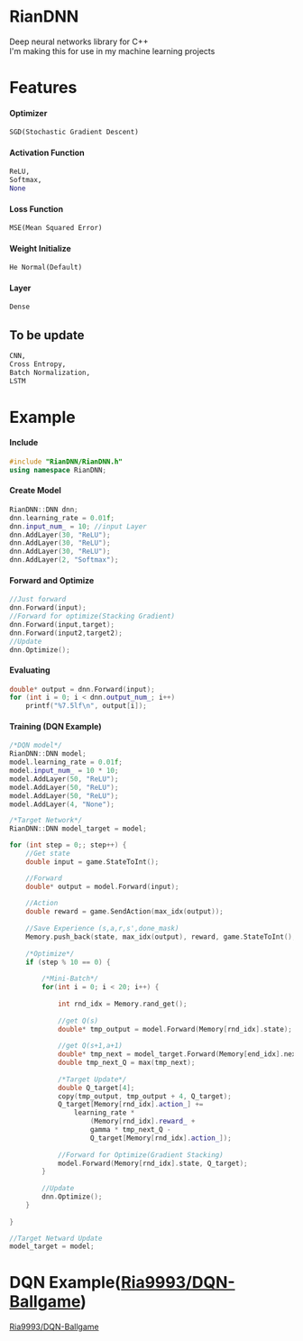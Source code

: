 # RianDNN
Deep neural networks library for C++ <br/>
I'm making this for use in my machine learning projects

# Features

#### Optimizer
```python
SGD(Stochastic Gradient Descent)
```
#### Activation Function
```python
ReLU,
Softmax, 
None
```
#### Loss Function
```python
MSE(Mean Squared Error)
```
#### Weight Initialize
```python
He Normal(Default)
```
#### Layer
```python
Dense
```
## To be update
```python
CNN,
Cross Entropy,
Batch Normalization,
LSTM
```

# Example

#### Include

```cpp
#include "RianDNN/RianDNN.h"
using namespace RianDNN;
```

#### Create Model

```cpp
RianDNN::DNN dnn;
dnn.learning_rate = 0.01f;
dnn.input_num_ = 10; //input Layer
dnn.AddLayer(30, "ReLU");
dnn.AddLayer(30, "ReLU");
dnn.AddLayer(30, "ReLU");
dnn.AddLayer(2, "Softmax");
```
#### Forward and Optimize
```cpp
//Just forward
dnn.Forward(input);
//Forward for optimize(Stacking Gradient)
dnn.Forward(input,target);
dnn.Forward(input2,target2);
//Update
dnn.Optimize();
```
#### Evaluating

```cpp
double* output = dnn.Forward(input);
for (int i = 0; i < dnn.output_num_; i++)
	printf("%7.5lf\n", output[i]);
```

#### Training (DQN Example)
```cpp
/*DQN model*/
RianDNN::DNN model;
model.learning_rate = 0.01f;
model.input_num_ = 10 * 10;
model.AddLayer(50, "ReLU");
model.AddLayer(50, "ReLU");
model.AddLayer(50, "ReLU");
model.AddLayer(4, "None");

/*Target Network*/
RianDNN::DNN model_target = model;
```
```cpp
for (int step = 0;; step++) {
	//Get state
	double input = game.StateToInt();

	//Forward
	double* output = model.Forward(input);
	
	//Action
	double reward = game.SendAction(max_idx(output));
	
	//Save Experience (s,a,r,s',done_mask)
	Memory.push_back(state, max_idx(output), reward, game.StateToInt(), game.End());
	
	/*Optimize*/
	if (step % 10 == 0) {
	
		/*Mini-Batch*/
		for(int i = 0; i < 20; i++) {
		
			int rnd_idx = Memory.rand_get();
			
			//get Q(s)
			double* tmp_output = model.Forward(Memory[rnd_idx].state);
			
			//get Q(s+1,a+1)
			double* tmp_next = model_target.Forward(Memory[end_idx].next_state);
			double tmp_next_Q = max(tmp_next);
			
			/*Target Update*/
			double Q_target[4];
			copy(tmp_output, tmp_output + 4, Q_target);
			Q_target[Memory[rnd_idx].action_] +=
				learning_rate *
					(Memory[rnd_idx].reward_ + 
					gamma * tmp_next_Q -
					Q_target[Memory[rnd_idx].action_]);
					
			//Forward for Optimize(Gradient Stacking)
			model.Forward(Memory[rnd_idx].state, Q_target);
		}
		
		//Update
		dnn.Optimize();
	}
	
}

//Target Netward Update
model_target = model;
```
# DQN Example([Ria9993/DQN-Ballgame](https://github.com/Ria9993/DQN-Ballgame))
[Ria9993/DQN-Ballgame](https://github.com/Ria9993/DQN-Ballgame)

